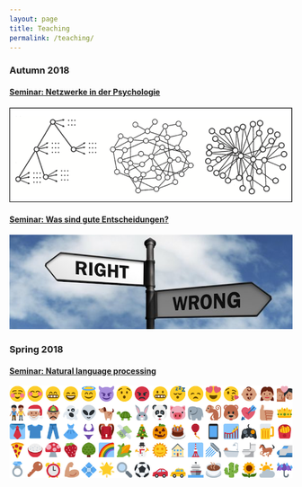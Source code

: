 ```yaml
---
layout: page
title: Teaching
permalink: /teaching/
---
```


### Autumn 2018

#### <a href="{{ site.baseurl }}/Networks/" >Seminar: Netzwerke in der Psychologie</a>
<a href="{{ site.baseurl }}/Networks/" ><img src="/images/Networks2.png" alt="Bild"/></a>

#### <a href="{{ site.baseurl }}/Goodchoices/" >Seminar: Was sind gute Entscheidungen?</a>
<a href="{{ site.baseurl }}/Goodchoices/" ><img src="/images/Goodchoices.png" alt="Bild"/></a>


### Spring 2018

#### <a href="{{ site.baseurl }}/Naturallanguageprocessing/" >Seminar: Natural language processing</a>
<a href="{{ site.baseurl }}/Naturallanguage/" ><img src="/images/Emojis.png" alt="Bild"/></a>

